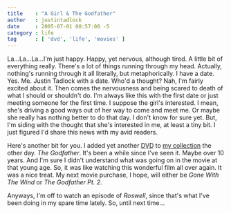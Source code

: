 ```yaml
---
title    : "A Girl & The Godfather"
author   : justintadlock
date     : 2005-07-01 00:57:00 -5
category : life
tag      : [ 'dvd', 'life', 'movies' ]
---
```


La...La...La...I'm just happy.  Happy, yet nervous, although tired.  A little bit of everything really.  There's a lot of things running through my head.  Actually, nothing's running through it all literally, but metaphorically.  I have a date.  Yes.  Me. Justin Tadlock with a date. Who'd a thought? Nah, I'm fairly excited about it.  Then comes the nervousness and being scared to death of what I should or shouldn't do.  I'm always like this with the first date or just meeting someone for the first time.  I suppose the girl's interested.  I mean, she's driving a good ways out of her way to come and meet me.  Or maybe she really has nothing better to do that day.  I don't know for sure yet. But, I'm siding with the thought that she's interested in me, at least a tiny bit.  I just figured I'd share this news with my avid readers.

Here's another bit for you.  I added yet another <acronym title="Digital Video Disc"> DVD</acronym> to <a href="/movies"> my collection</a> the other day.  <em> The Godfather</em>.  It's been a while since I've seen it.  Maybe over 10 years.  And I'm sure I didn't understand what was going on in the movie at that young age.  So, it was like watching this wonderful film all over again.  It was a nice treat.  My next movie purchase, I hope, will either be <em> Gone With The Wind</em> or <em> The Godfather Pt. 2</em>.

Anyways, I'm off to watch an episode of <em> Roswell</em>, since that's what I've been doing in my spare time lately.  So, until next time...
